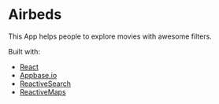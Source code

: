 # Airbeds

This App helps people to explore movies with awesome filters.

Built with:

* [React](https://reactjs.org/)
* [Appbase.io](https://appbase.io/)
* [ReactiveSearch](https://opensource.appbase.io/reactivesearch/)
* [ReactiveMaps](https://opensource.appbase.io/reactivesearch/)
